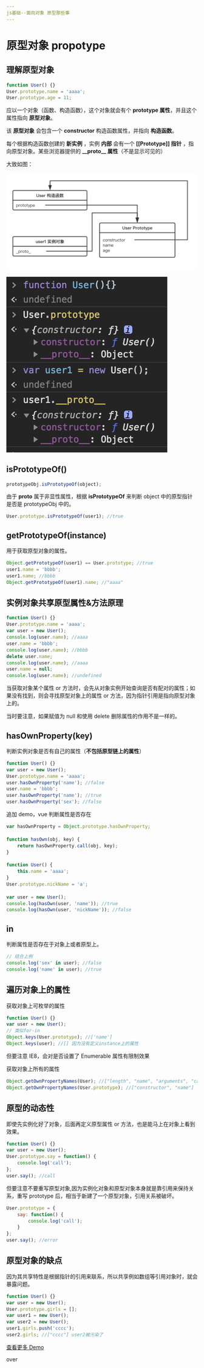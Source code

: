 ```yaml
---
js基础--面向对象 原型那些事
---
```


# 原型对象 propotype

## 理解原型对象

```js
function User() {}
User.prototype.name = 'aaaa';
User.prototype.age = 11;
```

应以一个对象（函数、构造函数），这个对象就会有个 **prototype 属性**，并且这个属性指向 **原型对象**。

该 **原型对象** 会包含一个 **constructor** 构造函数属性，并指向 **构造函数**。

每个根据构造函数创建的 **新实例** ，实例 **内部** 会有一个 **[[Prototype]] 指针** ，指向原型对象。某些浏览器提供的 **\_\_proto\_\_ 属性**（不是显示可见的）

大致如图：

![prototype](https://github.com/eminoda/myBlog/blob/master/read_note/imgs/js_base/prototype.png?raw=true)

![说明constructor和__proto__](https://github.com/eminoda/myBlog/blob/master/read_note/imgs/js_base/prototype1.png?raw=true)

## isPrototypeOf()

```js
prototypeObj.isPrototypeOf(object);
```

由于 **proto** 属于非显性属性，根据 **isPrototypeOf** 来判断 object 中的原型指针 是否是 prototypeObj 中的。

```js
User.prototype.isPrototypeOf(user1); //true
```

## getPrototypeOf(instance)

用于获取原型对象的属性。

```js
Object.getPrototypeOf(user1) == User.prototype; //true
user1.name = 'bbbb';
user1.name; //bbbb
Object.getPrototypeOf(user1).name; //"aaaa"
```

## 实例对象共享原型属性&方法原理

```js
function User() {}
User.prototype.name = 'aaaa';
var user = new User();
console.log(user.name); //aaaa
user.name = 'bbbb';
console.log(user.name); //bbbb
delete user.name;
console.log(user.name); //aaaa
user.name = null;
console.log(user.name); //undefined
```

当获取对象某个属性 or 方法时，会先从对象实例开始查询是否有配对的属性；如果没有找到，则会寻找原型对象上的属性 or 方法，因为指针引用是指向原型对象上的。

当时要注意，如果赋值为 null 和使用 delete 删除属性的作用不是一样的。

## hasOwnProperty(key)

判断实例对象是否有自己的属性（**不包括原型链上的属性**）

```js
function User() {}
var user = new User();
User.prototype.name = 'aaaa';
user.hasOwnProperty('name'); //false
user.name = 'bbbb';
user.hasOwnProperty('name'); //true
user.hasOwnProperty('sex'); //false
```

追加 demo，vue 判断属性是否存在

```js
var hasOwnProperty = Object.prototype.hasOwnProperty;

function hasOwn(obj, key) {
	return hasOwnProperty.call(obj, key);
}

function User() {
	this.name = 'aaaa';
}
User.prototype.nickName = 'a';

var user = new User();
console.log(hasOwn(user, 'name')); //true
console.log(hasOwn(user, 'nickName')); //false
```

## in

判断属性是否存在于对象上或者原型上。

```js
// 结合上例
console.log('sex' in user); //false
console.log('name' in user); //true
```

## 遍历对象上的属性

获取对象上可枚举的属性

```js
function User() {}
var user = new User();
// 类似for-in
Object.keys(User.prototype); //['name']
Object.keys(user); //[] 因为没有定义instance上的属性
```

但要注意 IE8，会对是否设置了 Enumerable 属性有限制效果

获取对象上所有的属性

```js
Object.getOwnPropertyNames(User); //["length", "name", "arguments", "caller", "prototype"]
Object.getOwnPropertyNames(User.prototype); //["constructor", "name"]
```

## 原型的动态性

即使先实例化好了对象，后面再定义原型属性 or 方法，也是能马上在对象上看到效果。

```js
function User() {}
var user = new User();
User.prototype.say = function() {
	console.log('call');
};
user.say(); //call
```

但要注意不要重写原型对象,因为实例化对象和原型对象本身就是靠引用来保持关系，重写 prototype 后，相当于新建了一个原型对象，引用关系被破坏。

```js
User.prototype = {
	say: function() {
		console.log('call');
	}
};
user.say(); //error
```

## 原型对象的缺点

因为其共享特性是根据指针的引用来联系，所以共享例如数组等引用对象时，就会暴露问题。

```js
function User() {}
var user = new User();
User.prototype.girls = [];
var user1 = new User();
var user2 = new User();
user1.girls.push('cccc');
user2.girls; //["cccc"] user2被污染了
```

[查看更多 Demo](https://github.com/eminoda/myBlog/blob/master/read_note/js/demo/prototype.js)

over
